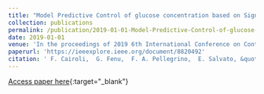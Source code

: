 ```yaml
---
title: "Model Predictive Control of glucose concentration based on Signal Temporal Logic specifications"
collection: publications
permalink: /publication/2019-01-01-Model-Predictive-Control-of-glucose-concentration-based-on-Signal-Temporal-Logic-specifications
date: 2019-01-01
venue: 'In the proceedings of 2019 6th International Conference on Control, Decision and Information Technologies'
paperurl: 'https://ieeexplore.ieee.org/document/8820492'
citation: ' F. Cairoli,  G. Fenu,  F. A. Pellegrino,  E. Salvato, &quot;Model Predictive Control of glucose concentration based on Signal Temporal Logic specifications.&quot; In the proceedings of 2019 6th International Conference on Control, Decision and Information Technologies, 2019.'
---
```

[Access paper here](https://ieeexplore.ieee.org/document/8820492){:target="_blank"}
